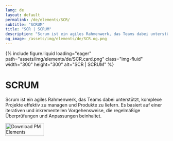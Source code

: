 ```yaml
---
lang: de
layout: default
permalink: /de/elements/SCR/
subtitle: "SCRUM"
title: "SCR | SCRUM"
description: "Scrum ist ein agiles Rahmenwerk, das Teams dabei unterstützt, komplexe Projekte effektiv zu managen und Produkte zu liefern. Es basiert auf einer iterativen und inkrementellen Vorgehensweise, die regelmäßige Überprüfungen und Anpassungen beinhaltet."
og_image: /assets/img/elements/de/SCR.og.png
---
```


{% include figure.liquid loading="eager" path="assets/img/elements/de/SCR.card.png" class="img-fluid" width="300" height="300" alt="SCR | SCRUM" %}

# SCRUM

Scrum ist ein agiles Rahmenwerk, das Teams dabei unterstützt, komplexe Projekte effektiv zu managen und Produkte zu liefern. Es basiert auf einer iterativen und inkrementellen Vorgehensweise, die regelmäßige Überprüfungen und Anpassungen beinhaltet.

<a href="https://apps.apple.com/app/apple-store/id6738084498?pt=127441684&ct=website&mt=8">
  <img src="{{ "assets/img/en/appstore.png" | relative_url }}" width="120" height="40" alt="Download PM Elements">
</a>
